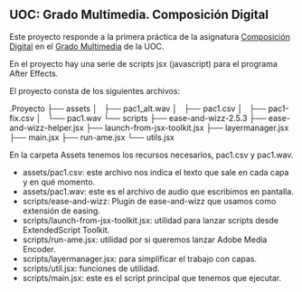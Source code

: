 ## UOC: Grado Multimedia. Composición Digital

Este proyecto responde a la primera práctica de la asignatura
[Composición Digital](http://cv.uoc.edu/tren/trenacc/web/GAT_EXP.PLANDOCENTE?any_academico=20181&cod) en el [Grado Multimedia](http://estudios.uoc.edu/es/grados/multimedia/presentacion?utm_medium=cpc&utm_source=cer_0_googlebrand&utm_campaign=20182_gr_es_mktope_3wpoliedric_producte&utm_content=area_immt_46&utm_term=grado%20multimedia%20uoc&gclid=EAIaIQobChMI5fXA5LSB3gIVR-d3Ch3NHQWDEAAYASAAEgKqRfD_BwE) de la UOC.

En el proyecto hay una serie de scripts jsx (javascript) para el programa After Effects.

El proyecto consta de los siguientes archivos:

.Proyecto
├── assets
│   ├── pac1_alt.wav
│   ├── pac1.csv
│   ├── pac1-fix.csv
│   └── pac1.wav
└── scripts
    ├── ease-and-wizz-2.5.3
    ├── ease-and-wizz-helper.jsx
    ├── launch-from-jsx-toolkit.jsx
    ├── layermanager.jsx
    ├── main.jsx
    ├── run-ame.jsx
    └── utils.jsx

En la carpeta Assets tenemos los recursos necesarios, pac1.csv y pac1.wav.

- assets/pac1.csv: este archivo nos indica el texto que sale en cada capa y en qué momento.
- assets/pac1.wav: este es el archivo de audio que escribimos en pantalla.
- scripts/ease-and-wizz: Plugin de ease-and-wizz que usamos como extensión de easing.
- scripts/launch-from-jsx-toolkit.jsx: utilidad para lanzar scripts desde ExtendedScript Toolkit.
- scripts/run-ame.jsx: utilidad por si queremos lanzar Adobe Media Encoder.
- scripts/layermanager.jsx: para simplificar el trabajo con capas.
- scripts/util.jsx: funciones de utilidad.
- scripts/main.jsx: este es el script principal que tenemos que ejecutar.

